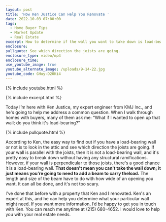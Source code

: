 ```yaml
---
layout: post
title: 'How Ken Justice Can Help You Renovate '
date: 2022-10-03 07:00:00
tags:
  - Home Buyer Tips
  - Market Update
  - Real Estate
excerpt: How to determine if the wall you want to take down is load-bearing.
enclosure:
pullquote: See which direction the joists are going.
enclosure_type: video/mp4
enclosure_time:
use_youtube_image: true
youtube_alternate_image: /uploads/9-14-22.jpg
youtube_code: GHuy-D20Ki4
---
```

{% include youtube.html %}

{% include excerpt.html %}

Today I’m here with Ken Justice, my expert engineer from KMJ Inc., and he's going to help me address a common question. When I walk through homes with buyers, many of them ask me: “What if I wanted to open up that wall; do you think it's load-bearing?”&nbsp;

{% include pullquote.html %}

According to Ken, the easy way to find out if you have a load-bearing wall or not is to look in the attic and see which direction the joists are going. If your wall is parallel with the joists, then it is not a load-bearing wall, and it's pretty easy to break down without having any structural ramifications. However, if your wall is perpendicular to those joists, there's a good chance it is a load-bearing wall. **That doesn't mean you can't take the wall down; it just means you're going to need to add a beam to carry theload.** The length and size of the beam have to do with how wide of an opening you want. It can all be done, and it's not too scary.&nbsp;

I've done that before with a property that Ken and I renovated. Ken's an expert at this, and he can help you determine what your particular wall might need. If you want more information, I’d be happy to get you in touch with Ken. You can reach me anytime at (215) 680-4652. I would love to help you with your real estate needs.
